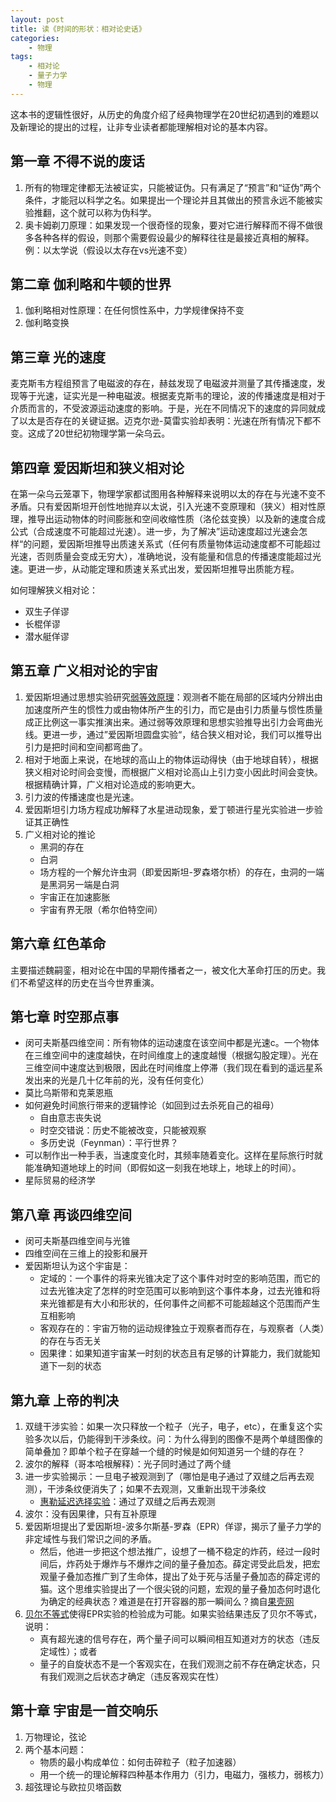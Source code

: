 ```yaml
---
layout: post
title: 读《时间的形状：相对论史话》
categories:
    - 物理
tags:
    - 相对论
    - 量子力学
    - 物理
---
```


这本书的逻辑性很好，从历史的角度介绍了经典物理学在20世纪初遇到的难题以及新理论的提出的过程，让非专业读者都能理解相对论的基本内容。

## 第一章 不得不说的废话

1. 所有的物理定律都无法被证实，只能被证伪。只有满足了“预言”和“证伪”两个条件，才能冠以科学之名。如果提出一个理论并且其做出的预言永远不能被实验推翻，这个就可以称为伪科学。
1. 奥卡姆剃刀原理：如果发现一个很奇怪的现象，要对它进行解释而不得不做很多各种各样的假设，则那个需要假设最少的解释往往是最接近真相的解释。例：以太学说（假设以太存在vs光速不变）

## 第二章 伽利略和牛顿的世界

1. 伽利略相对性原理：在任何惯性系中，力学规律保持不变
1. 伽利略变换

## 第三章 光的速度

麦克斯韦方程组预言了电磁波的存在，赫兹发现了电磁波并测量了其传播速度，发现等于光速，证实光是一种电磁波。根据麦克斯韦的理论，波的传播速度是相对于介质而言的，不受波源运动速度的影响。于是，光在不同情况下的速度的异同就成了以太是否存在的关键证据。迈克尔逊-莫雷实验却表明：光速在所有情况下都不变。这成了20世纪初物理学第一朵乌云。

## 第四章 爱因斯坦和狭义相对论

在第一朵乌云笼罩下，物理学家都试图用各种解释来说明以太的存在与光速不变不矛盾。只有爱因斯坦开创性地抛弃以太说，引入光速不变原理和（狭义）相对性原理，推导出运动物体的时间膨胀和空间收缩性质（洛伦兹变换）以及新的速度合成公式（合成速度不可能超过光速）。进一步，为了解决”运动速度超过光速会怎样“的问题，爱因斯坦推导出质速关系式（任何有质量物体运动速度都不可能超过光速，否则质量会变成无穷大），准确地说，没有能量和信息的传播速度能超过光速。更进一步，从动能定理和质速关系式出发，爱因斯坦推导出质能方程。

如何理解狭义相对论：
- 双生子佯谬
- 长棍佯谬
- 潜水艇佯谬

## 第五章 广义相对论的宇宙

1. 爱因斯坦通过思想实验研究[弱等效原理](https://zh.wikipedia.org/wiki/%E7%AD%89%E6%95%88%E5%8E%9F%E7%90%86)：观测者不能在局部的区域内分辨出由加速度所产生的惯性力或由物体所产生的引力，而它是由引力质量与惯性质量成正比例这一事实推演出来。通过弱等效原理和思想实验推导出引力会弯曲光线。更进一步，通过”爱因斯坦圆盘实验“，结合狭义相对论，我们可以推导出引力是把时间和空间都弯曲了。
1. 相对于地面上来说，在地球的高山上的物体运动得快（由于地球自转），根据狭义相对论时间会变慢，而根据广义相对论高山上引力变小因此时间会变快。根据精确计算，广义相对论造成的影响更大。
1. 引力波的传播速度也是光速。
1. 爱因斯坦引力场方程成功解释了水星进动现象，爱丁顿进行星光实验进一步验证其正确性
1. 广义相对论的推论
   - 黑洞的存在
   - 白洞
   - 场方程的一个解允许虫洞（即爱因斯坦-罗森塔尔桥）的存在，虫洞的一端是黑洞另一端是白洞
   - 宇宙正在加速膨胀
   - 宇宙有界无限（希尔伯特空间）

## 第六章 红色革命

主要描述魏嗣銮，相对论在中国的早期传播者之一，被文化大革命打压的历史。我们不希望这样的历史在当今世界重演。

## 第七章 时空那点事

- 闵可夫斯基四维空间：所有物体的运动速度在该空间中都是光速c。一个物体在三维空间中的速度越快，在时间维度上的速度越慢（根据勾股定理）。光在三维空间中速度达到极限，因此在时间维度上停滞（我们现在看到的遥远星系发出来的光是几十亿年前的光，没有任何变化）
- 莫比乌斯带和克莱恩瓶
- 如何避免时间旅行带来的逻辑悖论（如回到过去杀死自己的祖母）
  - 自由意志丧失说
  - 时空交错说：历史不能被改变，只能被观察
  - 多历史说（Feynman）：平行世界？
- 可以制作出一种手表，当速度变化时，其频率随着变化。这样在星际旅行时就能准确知道地球上的时间（即假如这一刻我在地球上，地球上的时间）。
- 星际贸易的经济学

## 第八章 再谈四维空间

- 闵可夫斯基四维空间与光锥
- 四维空间在三维上的投影和展开
- 爱因斯坦认为这个宇宙是：
  - 定域的：一个事件的将来光锥决定了这个事件对时空的影响范围，而它的过去光锥决定了怎样的时空范围可以影响到这个事件本身，过去光锥和将来光锥都是有大小和形状的，任何事件之间都不可能超越这个范围而产生互相影响
  - 客观存在的：宇宙万物的运动规律独立于观察者而存在，与观察者（人类）的存在与否无关
  - 因果律：如果知道宇宙某一时刻的状态且有足够的计算能力，我们就能知道下一刻的状态

## 第九章 上帝的判决

1. 双缝干涉实验：如果一次只释放一个粒子（光子，电子，etc），在重复这个实验多次以后，仍能得到干涉条纹。问：为什么得到的图像不是两个单缝图像的简单叠加？即单个粒子在穿越一个缝的时候是如何知道另一个缝的存在？
1. 波尔的解释（哥本哈根解释）：光子同时通过了两个缝
1. 进一步实验揭示：一旦电子被观测到了（哪怕是电子通过了双缝之后再去观测），干涉条纹便消失了；如果不去观测，又重新出现干涉条纹
   - [惠勒延迟选择实验](https://zh.wikipedia.org/wiki/%E6%83%A0%E5%8B%92%E5%BB%B6%E8%BF%9F%E9%80%89%E6%8B%A9%E5%AE%9E%E9%AA%8C)：通过了双缝之后再去观测
1. 波尔：没有因果律，只有互补原理
1. 爱因斯坦提出了爱因斯坦-波多尔斯基-罗森（EPR）佯谬，揭示了量子力学的非定域性与我们常识之间的矛盾。
   - 然后，他进一步把这个想法推广，设想了一桶不稳定的炸药，经过一段时间后，炸药处于爆炸与不爆炸之间的量子叠加态。薛定谔受此启发，把宏观量子叠加态推广到了生命体，提出了处于死与活量子叠加态的薛定谔的猫。这个思维实验提出了一个很尖锐的问题，宏观的量子叠加态何时退化为确定的经典状态？难道是在打开容器的那一瞬间么？摘自[果壳网](http://www.guokr.com/article/440829/)
1. [贝尔不等式](https://zh.wikipedia.org/wiki/%E8%B4%9D%E5%B0%94%E5%AE%9A%E7%90%86)使得EPR实验的检验成为可能。如果实验结果违反了贝尔不等式，说明：
   - 真有超光速的信号存在，两个量子间可以瞬间相互知道对方的状态（违反定域性）；或者
   - 量子的自旋状态不是一个客观实在，在我们观测之前不存在确定状态，只有我们观测之后状态才确定（违反客观实在性）

## 第十章 宇宙是一首交响乐

1. 万物理论，弦论
1. 两个基本问题：
   - 物质的最小构成单位：如何击碎粒子（粒子加速器）
   - 用一个统一的理论解释四种基本作用力（引力，电磁力，强核力，弱核力）
1. 超弦理论与欧拉贝塔函数


